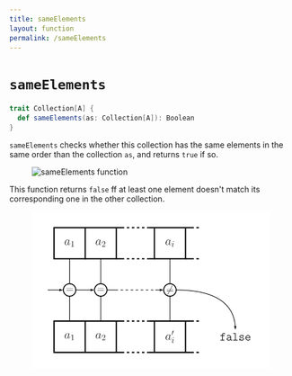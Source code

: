 ```yaml
---
title: sameElements
layout: function
permalink: /sameElements
---
```


# `sameElements`

~~~ scala
trait Collection[A] {
  def sameElements(as: Collection[A]): Boolean
}
~~~

`sameElements` checks whether this collection has the same elements in the same order than the collection `as`, and returns `true` if so.

<figure class="diagram">
  <img src="images/sameElements.1.svg" alt="sameElements function">
  <!-- <figcaption class="diagram-desc"></figcaption> -->
</figure>

This function returns `false` ff at least one element doesn't match its corresponding one in the other collection.

<figure class="diagram">
  <img src="images/sameElements.2.svg" alt="sameElements function">
  <!-- <figcaption class="diagram-desc"></figcaption> -->
</figure>

